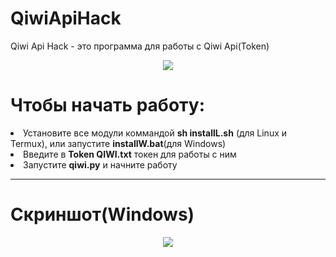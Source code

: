 <p align="center"><h1>QiwiApiHack</h1></p>
Qiwi Api Hack - это программа для работы с Qiwi Api(Token)
<p align="center"><img  src="https://github.com/deniskrupina/QiwiApiHack/blob/master/img/qiwi.png"/></p>
<h1>Чтобы начать работу:</h1>
<li>Установите все модули коммандой <b>sh installL.sh</b> (для Linux и Termux), или запустите <b>installW.bat</b>(для Windows)
<li>Введите в <b>Token QIWI.txt</b> токен для работы с ним
<li>Запустите <b>qiwi.py</b> и начните работу
</li>
<hr/>
<p align="center"><h1>Скриншот(Windows)</h1></p>
<p align="center"><img src="https://github.com/deniskrupina/QiwiApiHack/blob/master/img/screen.png"/></p>

